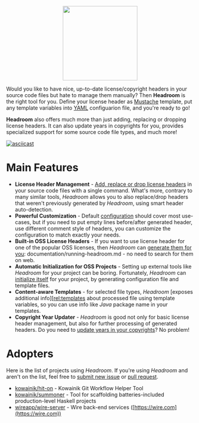 <p align="center"><img src ="images/logo.png" width="200" /></p>

Would you like to have nice, up-to-date license/copyright headers in your source code files but hate to manage them manually? Then __Headroom__ is the right tool for you. Define your license header as [Mustache][web:mustache] template, put any template variables into [YAML][wiki:yaml] configuarion file, and you're ready to go!

__Headroom__ also offers much more than just adding, replacing or dropping license headers. It can also update years in copyrights for you, provides specialized support for some source code file types, and much more!

[![asciicast](https://asciinema.org/a/4Pfxdss0V4msFjjt2z6mgCZCp.svg)](https://asciinema.org/a/4Pfxdss0V4msFjjt2z6mgCZCp)


# Main Features
- __License Header Management__ - [Add, replace or drop license headers][rel:running-headroom] in your source code files with a single command. What's more, contrary to many similar tools, _Headroom_ allows you to also replace/drop headers that weren't previously generated by _Headroom_, using smart header auto-detection.
- __Powerful Customization__ - Default [configuration][rel:configuration] should cover most use-cases, but if you need to put empty lines before/after generated header, use different comment style of headers, you can customize the configuration to match exactly your needs.
- __Built-in OSS License Headers__ - If you want to use license header for one of the popular OSS licenses, then _Headroom_ can [generate them for you][rel:running-headroom#gen-command]: documentation/running-headroom.md - no need to search for them on web.
- __Automatic Initialization for OSS Projects__ - Setting up external tools like _Headroom_ for your project can be boring. Fortunately, _Headroom_ can [initialize itself][rel:running-headroom#init-command] for your project, by generating configuration file and template files.
- __Content-aware Templates__ - for selected file types, _Headroom_ [exposes additional info][[rel:templates] about processed file using template variables, so you can use info like _Java_ package name in your templates.
- __Copyright Year Updater__ - _Headroom_ is good not only for basic license header management, but also for further processing of generated headers. Do you need to [update years in your copyrights][rel:post-processing]? No problem!


# Adopters
Here is the list of projects using _Headroom_. If you're using _Headroom_ and aren't on the list, feel free to [submit new issue][meta:new-issue] or [pull request][meta:pulls].

- [kowainik/hit-on](https://github.com/kowainik/hit-on) - Kowainik Git Workflow Helper Tool
- [kowainik/summoner](https://github.com/kowainik/summoner) - Tool for scaffolding batteries-included production-level Haskell projects
- [wireapp/wire-server](https://github.com/wireapp/wire-server) - Wire back-end services ([https://wire.com](https://wire.com))


[meta:new-issue]: https://github.com/vaclavsvejcar/headroom/issues/new
[meta:pulls]: https://github.com/vaclavsvejcar/headroom/pulls
[rel:configuration]: documentation/configuration.md
[rel:templates]: documentation/templates.md
[rel:post-processing]: documentation/post-processing.md
[rel:running-headroom]: documentation/running-headroom.md
[rel:running-headroom#gen-command]: documentation/running-headroom.md#gen-command
[rel:running-headroom#init-command]: documentation/running-headroom.md#init-command
[web:mustache]: https://mustache.github.io
[wiki:yaml]: https://en.wikipedia.org/wiki/YAML